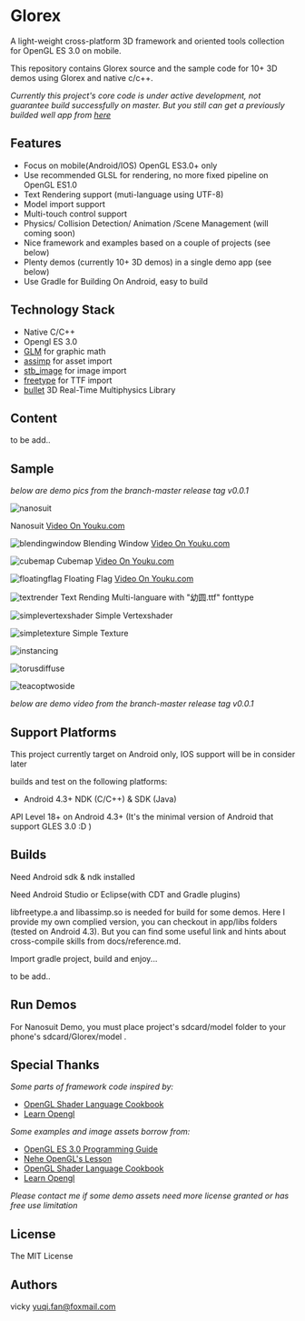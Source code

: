 Glorex
===================================================

A light-weight cross-platform 3D framework and oriented tools collection for OpenGL ES 3.0 on mobile.

This repository contains Glorex source and the sample code for 10+ 3D demos using Glorex and native c/c++.

*Currently this project's core code is under active development, not guarantee build successfully on master. But you still can get a previously builded well app from [here](https://github.com/qige023/Glorex/releases/tag/v0.0.1)*

## Features ##
* Focus on mobile(Android/IOS) OpenGL ES3.0+ only
* Use recommended GLSL for rendering, no more fixed pipeline on OpenGL ES1.0
* Text Rendering support (muti-language using UTF-8) 
* Model import support
* Multi-touch control support
* Physics/ Collision Detection/ Animation /Scene Management (will coming soon)
* Nice framework and examples based on a couple of projects (see below)
* Plenty demos (currently 10+ 3D demos) in a single demo app (see below)
* Use Gradle for Building On Android, easy to build

## Technology Stack ##
* Native C/C++
* Opengl ES 3.0
* [GLM](http://glm.g-truc.net/0.9.6/index.html) for graphic math
* [assimp](https://github.com/assimp/assimp) for asset import
* [stb_image](https://github.com/nothings/stb) for image import
* [freetype](http://www.freetype.org/) for TTF import
* [bullet](https://github.com/bulletphysics/bullet3) 3D Real-Time Multiphysics Library

## Content ##
to be add..

## Sample ##

*below are demo pics from the branch-master release tag v0.0.1*

 ![nanosuit](https://raw.githubusercontent.com/qige023/OpenGL-ES3-Programming-On-Android/master/docs/demopics/nanosuit.jpeg)
 
Nanosuit [Video On Youku.com](http://v.youku.com/v_show/id_XOTUwNTgxMzg4.html)

 ![blendingwindow](https://raw.githubusercontent.com/qige023/OpenGL-ES3-Programming-On-Android/master/docs/demopics/blendingwindow.jpeg)
Blending Window [Video On Youku.com](http://v.youku.com/v_show/id_XOTUwNTgxMzg4.html)
 
 ![cubemap](https://raw.githubusercontent.com/qige023/OpenGL-ES3-Programming-On-Android/master/docs/demopics/cubemap.jpeg)
 Cubemap [Video On Youku.com](http://v.youku.com/v_show/id_XOTUwNTc4MjM2.html)
 
![floatingflag](https://raw.githubusercontent.com/qige023/OpenGL-ES3-Programming-On-Android/master/docs/demopics/floatingflag.jpeg)
Floating Flag [Video On Youku.com](http://v.youku.com/v_show/id_XOTUwNTc1MTY4.html)

![textrender](https://raw.githubusercontent.com/qige023/OpenGL-ES3-Programming-On-Android/master/docs/demopics/textrender.jpeg)
Text Rending Multi-languare with "幼圆.ttf" fonttype 

![simplevertexshader](https://raw.githubusercontent.com/qige023/OpenGL-ES3-Programming-On-Android/master/docs/demopics/simplevertexshader.jpeg)
Simple Vertexshader 

![simpletexture](https://raw.githubusercontent.com/qige023/OpenGL-ES3-Programming-On-Android/master/docs/demopics/simpletexture.jpeg)
Simple Texture 

![instancing](https://raw.githubusercontent.com/qige023/OpenGL-ES3-Programming-On-Android/master/docs/demopics/instancing.jpeg)

![torusdiffuse](https://raw.githubusercontent.com/qige023/OpenGL-ES3-Programming-On-Android/master/docs/demopics/torusdiffuse.jpeg)

![teacoptwoside](https://raw.githubusercontent.com/qige023/OpenGL-ES3-Programming-On-Android/master/docs/demopics/teacoptwoside.jpeg)

*below are demo video from the branch-master release tag v0.0.1*


## Support Platforms ##
This project currently target on Android only, IOS support will be in consider later

builds and test on the following platforms:

* Android 4.3+ NDK (C/C++) & SDK (Java)

API Level 18+ on Android 4.3+ (It's the minimal version of Android that support GLES 3.0 :D )

## Builds ##
Need Android sdk & ndk installed

Need Android Studio or Eclipse(with CDT and Gradle plugins) 

libfreetype.a and libassimp.so is needed for build for some demos. Here I provide my own complied version, you can checkout in app/libs folders (tested on Android 4.3). But you can find some useful link and hints about cross-compile skills from docs/reference.md.

Import gradle project, build and enjoy...

to be add..

## Run Demos ##
For Nanosuit Demo, you must place project's sdcard/model folder to your phone's sdcard/Glorex/model .

## Special Thanks ##
*Some parts of framework code inspired by:*

* [OpenGL Shader Language Cookbook](https://github.com/daw42/glslcookbook)
* [Learn Opengl](http://www.learnopengl.com/)

*Some examples and image assets borrow from:*

* [OpenGL ES 3.0 Programming Guide](http://www.opengles-book.com)
* [Nehe OpenGL's Lesson](http://nehe.gamedev.net/)
* [OpenGL Shader Language Cookbook](https://github.com/daw42/glslcookbook)
* [Learn Opengl](http://www.learnopengl.com/)

*Please contact me if some demo assets need more license granted or has free use limitation*

## License ##
The MIT License

## Authors ##
vicky yuqi.fan@foxmail.com

